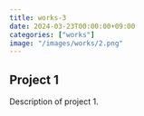 ```yaml
---
title: works-3
date: 2024-03-23T00:00:00+09:00
categories: ["works"]
image: "/images/works/2.png"
---
```


## Project 1
Description of project 1.
